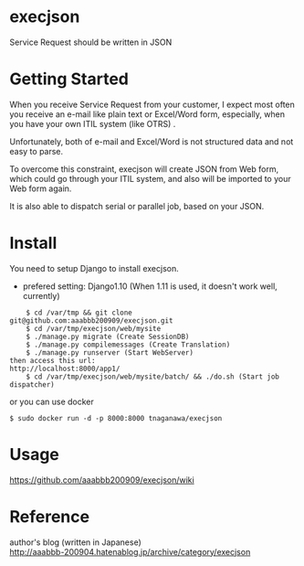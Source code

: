 # execjson
Service Request should be written in JSON

# Getting Started

When you receive Service Request from your customer, I expect most often you receive an e-mail like plain text or Excel/Word form, especially, when you have your own ITIL system (like OTRS) .

Unfortunately, both of e-mail and Excel/Word is not structured data and not easy to parse.

To overcome this constraint, execjson will create JSON from Web form, which could go through your ITIL system, and also will be imported to your Web form again.

It is also able to dispatch serial or parallel job, based on your JSON.


# Install

You need to setup Django to install execjson.
- prefered setting: Django1.10 (When 1.11 is used, it doesn't work well, currently)

~~~~
    $ cd /var/tmp && git clone git@github.com:aaabbb200909/execjson.git
    $ cd /var/tmp/execjson/web/mysite
    $ ./manage.py migrate (Create SessionDB)
    $ ./manage.py compilemessages (Create Translation)
    $ ./manage.py runserver (Start WebServer)
then access this url:
http://localhost:8000/app1/
    $ cd /var/tmp/execjson/web/mysite/batch/ && ./do.sh (Start job dispatcher)
~~~~

or you can use docker
~~~~
$ sudo docker run -d -p 8000:8000 tnaganawa/execjson
~~~~

# Usage
https://github.com/aaabbb200909/execjson/wiki

# Reference
author's blog (written in Japanese)  
http://aaabbb-200904.hatenablog.jp/archive/category/execjson

